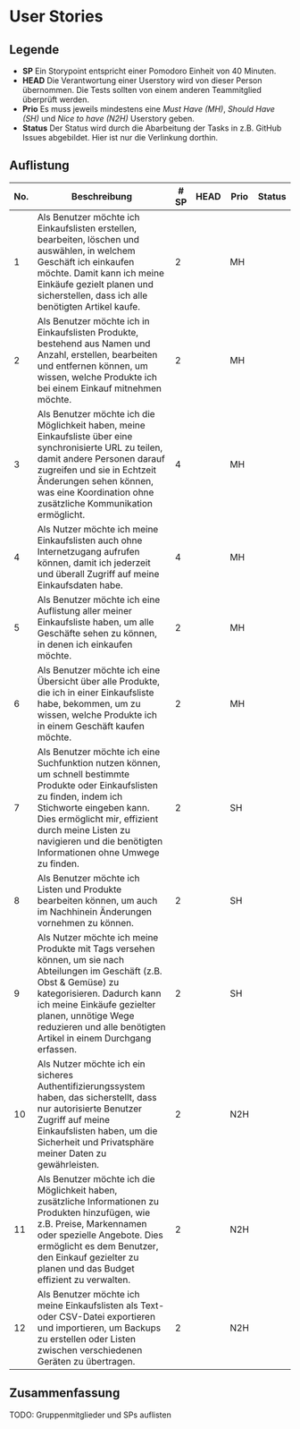 # User Stories

## Legende

- **SP** Ein Storypoint entspricht einer Pomodoro Einheit von 40 Minuten.
- **HEAD** Die Verantwortung einer Userstory wird von dieser Person übernommen. Die Tests sollten von einem anderen Teammitglied überprüft werden.
- **Prio** Es muss jeweils mindestens eine *Must Have (MH)*, *Should Have (SH)* und *Nice to have (N2H)* Userstory geben.
- **Status** Der Status wird durch die Abarbeitung der Tasks in z.B. GitHub Issues abgebildet. Hier ist nur die Verlinkung dorthin.

## Auflistung


| No. | Beschreibung | # SP | HEAD | Prio | Status |
|---|---|---|---|---|---|
| 1 | Als Benutzer möchte ich Einkaufslisten erstellen, bearbeiten, löschen und auswählen, in welchem Geschäft ich einkaufen möchte. Damit kann ich meine Einkäufe gezielt planen und sicherstellen, dass ich alle benötigten Artikel kaufe. | 2 |  | MH |   |   |
| 2 | Als Benutzer möchte ich in Einkaufslisten Produkte, bestehend aus Namen und Anzahl, erstellen, bearbeiten und entfernen können, um wissen, welche Produkte ich bei einem Einkauf mitnehmen möchte. | 2 | | MH |   |   |
| 3 | Als Benutzer möchte ich die Möglichkeit haben, meine Einkaufsliste über eine synchronisierte URL zu teilen, damit andere Personen darauf zugreifen und sie in Echtzeit Änderungen sehen können, was eine Koordination ohne zusätzliche Kommunikation ermöglicht. | 4 |  | MH |   |   |
| 4 | Als Nutzer möchte ich meine Einkaufslisten auch ohne Internetzugang aufrufen können, damit ich jederzeit und überall Zugriff auf meine Einkaufsdaten habe. | 4 |  | MH |   |   |
| 5 | Als Benutzer möchte ich eine Auflistung aller meiner Einkaufsliste haben, um alle Geschäfte sehen zu können, in denen ich einkaufen möchte. | 2 |   | MH |   |   |
| 6 | Als Benutzer möchte ich eine Übersicht über alle Produkte, die ich in einer Einkaufsliste habe, bekommen, um zu wissen, welche Produkte ich in einem Geschäft kaufen möchte. | 2 |   | MH |   |   |
| 7 | Als Benutzer möchte ich eine Suchfunktion nutzen können, um schnell bestimmte Produkte oder Einkaufslisten zu finden, indem ich Stichworte eingeben kann. Dies ermöglicht mir, effizient durch meine Listen zu navigieren und die benötigten Informationen ohne Umwege zu finden. | 2 |   |SH |   |   |
| 8 | Als Benutzer möchte ich Listen und Produkte bearbeiten können, um auch im Nachhinein Änderungen vornehmen zu können. | 2 |   | SH |   |   |
| 9 | Als Nutzer möchte ich meine Produkte mit Tags versehen können, um sie nach Abteilungen im Geschäft (z.B. Obst & Gemüse) zu kategorisieren. Dadurch kann ich meine Einkäufe gezielter planen, unnötige Wege reduzieren und alle benötigten Artikel in einem Durchgang erfassen. | 2 |   | SH |   |   |
| 10 | Als Nutzer möchte ich ein sicheres Authentifizierungssystem haben, das sicherstellt, dass nur autorisierte Benutzer Zugriff auf meine Einkaufslisten haben, um die Sicherheit und Privatsphäre meiner Daten zu gewährleisten. | 2 |   | N2H |   |   |
| 11 | Als Benutzer möchte ich die Möglichkeit haben, zusätzliche Informationen zu Produkten hinzufügen, wie z.B. Preise, Markennamen oder spezielle Angebote. Dies ermöglicht es dem Benutzer, den Einkauf gezielter zu planen und das Budget effizient zu verwalten. | 2 |   | N2H |   |   |
| 12 | Als Benutzer möchte ich meine Einkaufslisten als Text- oder CSV-Datei exportieren und importieren, um Backups zu erstellen oder Listen zwischen verschiedenen Geräten zu übertragen. | 2 |  | N2H |   |   |


## Zusammenfassung

TODO: Gruppenmitglieder und SPs auflisten
